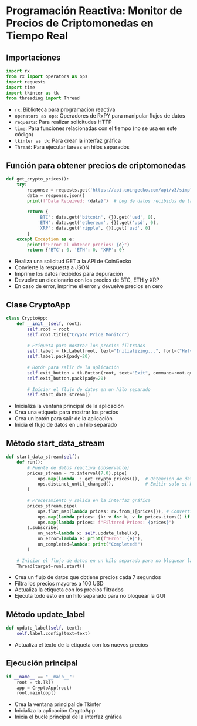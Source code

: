 # Programación Reactiva: Monitor de Precios de Criptomonedas en Tiempo Real

## Importaciones

```python
import rx
from rx import operators as ops
import requests
import time
import tkinter as tk
from threading import Thread
```

- `rx`: Biblioteca para programación reactiva
- `operators as ops`: Operadores de RxPY para manipular flujos de datos
- `requests`: Para realizar solicitudes HTTP
- `time`: Para funciones relacionadas con el tiempo (no se usa en este código)
- `tkinter as tk`: Para crear la interfaz gráfica
- `Thread`: Para ejecutar tareas en hilos separados

## Función para obtener precios de criptomonedas

```python
def get_crypto_prices():
    try:
        response = requests.get('https://api.coingecko.com/api/v3/simple/price?ids=bitcoin,ethereum,ripple&vs_currencies=usd')
        data = response.json()
        print(f"Data Received: {data}")  # Log de datos recibidos de la API
        
        return {
            'BTC': data.get('bitcoin', {}).get('usd', 0),
            'ETH': data.get('ethereum', {}).get('usd', 0),
            'XRP': data.get('ripple', {}).get('usd', 0)
        }
    except Exception as e:
        print(f"Error al obtener precios: {e}")
        return {'BTC': 0, 'ETH': 0, 'XRP': 0}
```

- Realiza una solicitud GET a la API de CoinGecko
- Convierte la respuesta a JSON
- Imprime los datos recibidos para depuración
- Devuelve un diccionario con los precios de BTC, ETH y XRP
- En caso de error, imprime el error y devuelve precios en cero

## Clase CryptoApp

```python
class CryptoApp:
    def __init__(self, root):
        self.root = root
        self.root.title("Crypto Price Monitor")
        
        # Etiqueta para mostrar los precios filtrados
        self.label = tk.Label(root, text="Initializing...", font=("Helvetica", 16))
        self.label.pack(pady=20)
        
        # Botón para salir de la aplicación
        self.exit_button = tk.Button(root, text="Exit", command=root.quit)
        self.exit_button.pack(pady=20)
        
        # Iniciar el flujo de datos en un hilo separado
        self.start_data_stream()
```

- Inicializa la ventana principal de la aplicación
- Crea una etiqueta para mostrar los precios
- Crea un botón para salir de la aplicación
- Inicia el flujo de datos en un hilo separado

## Método start_data_stream

```python
def start_data_stream(self):
    def run():
        # Fuente de datos reactiva (observable)
        prices_stream = rx.interval(7.0).pipe(
            ops.map(lambda _: get_crypto_prices()),  # Obtención de datos de la API cada 7 segundos
            ops.distinct_until_changed(),            # Emitir solo si hay un cambio en los datos
        )
        
        # Procesamiento y salida en la interfaz gráfica
        prices_stream.pipe(
            ops.flat_map(lambda prices: rx.from_([prices])), # Convertir dict a flujo
            ops.map(lambda prices: {k: v for k, v in prices.items() if v > 100}),  # Filtrar precios mayores a 100 USD
            ops.map(lambda prices: f"Filtered Prices: {prices}")
        ).subscribe(
            on_next=lambda x: self.update_label(x),
            on_error=lambda e: print(f"Error: {e}"),
            on_completed=lambda: print("Completed!")
        )
    
    # Iniciar el flujo de datos en un hilo separado para no bloquear la GUI
    Thread(target=run).start()
```

- Crea un flujo de datos que obtiene precios cada 7 segundos
- Filtra los precios mayores a 100 USD
- Actualiza la etiqueta con los precios filtrados
- Ejecuta todo esto en un hilo separado para no bloquear la GUI

## Método update_label

```python
def update_label(self, text):
    self.label.config(text=text)
```

- Actualiza el texto de la etiqueta con los nuevos precios

## Ejecución principal

```python
if __name__ == "__main__":
    root = tk.Tk()
    app = CryptoApp(root)
    root.mainloop()
```

- Crea la ventana principal de Tkinter
- Inicializa la aplicación CryptoApp
- Inicia el bucle principal de la interfaz gráfica

